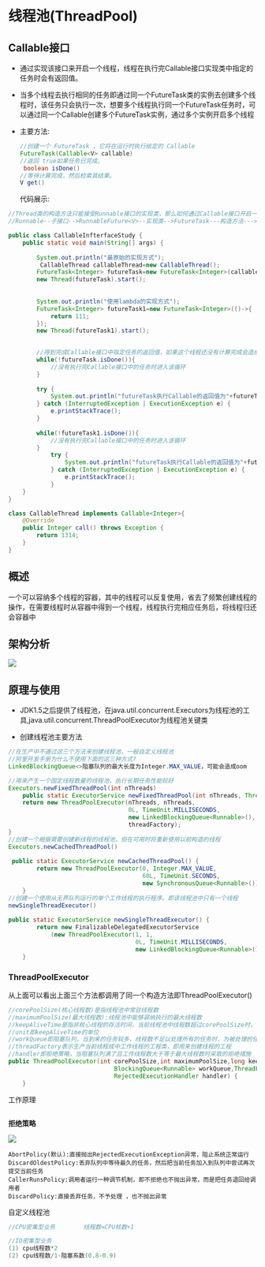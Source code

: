 # 线程池(ThreadPool)

## Callable<V>接口

- 通过实现该接口来开启一个线程，线程在执行完Callable<V>接口实现类中指定的任务时会有返回值。

- 当多个线程去执行相同的任务即通过同一个FutureTask类的实例去创建多个线程时，该任务只会执行一次，想要多个线程执行同一个FutureTask任务时，可以通过同一个Callable<V>创建多个FutureTask实例，通过多个实例开启多个线程

- 主要方法:

  ```java
  //创建一个 FutureTask ，它将在运行时执行给定的 Callable 
  FutureTask(Callable<V> callable) 
  //返回 true如果任务已完成。  
   boolean isDone() 
  //等待计算完成，然后检索其结果。 
  V get()
  ```

  代码展示:

```java
//Thread类的构造方法只能接受Runnable接口的实现类，那么如何通过Callable接口开启一个线程哪
//Runnable--子接口-->RunnableFuture<V>--实现类-->FutureTask---构造方法--->FutureTask(Callable<V> callable) 

public class CallableInfterfaceStudy {
	public static void main(String[] args) {
		
		System.out.println("最原始的实现方式");
         CallableThread callableThread=new CallableThread();
		FutureTask<Integer> futureTask=new FutureTask<Integer>(callableThread);
		new Thread(futureTask).start();
        
        
		System.out.println("使用lambda的实现方式");
		FutureTask<Integer> futureTask1=new FutureTask<Integer>(()->{
			return 111;
		});
		new Thread(futureTask1).start();

		
		//得到完成Callable接口中指定任务的返回值，如果这个线程还没有计算完成会造成main线程的阻塞，建议放在最后
		while(!futureTask.isDone()){
			//没有执行完Callable接口中的任务时进入该循环
		}
		
		try {
			System.out.println("futureTask执行Callable的返回值为"+futureTask.get());
		} catch (InterruptedException | ExecutionException e) {
			e.printStackTrace();
		}
	
		while(!futureTask1.isDone()){
			//没有执行完Callable接口中的任务时进入该循环
		}
			try {
				System.out.println("futureTask执行Callable的返回值为"+futureTask1.get());
			} catch (InterruptedException | ExecutionException e) {
				e.printStackTrace();
			}
	}
}

class CallableThread implements Callable<Integer>{
	@Override
	public Integer call() throws Exception {
		return 1314;
	}
}

```



## 概述

一个可以容纳多个线程的容器，其中的线程可以反复使用，省去了频繁创建线程的操作，在需要线程时从容器中得到一个线程，线程执行完相应任务后，将线程归还会容器中

## 架构分析

![](E:\Java相关文档\javaee基础知识\线程\线程池体系结构.png)

## 原理与使用

- JDK1.5之后提供了线程池，在java.util.concurrent.Executors为线程池的工具,java.util.concurrent.ThreadPoolExecutor为线程池关键类

- 创建线程池主要方法

```java
//在生产中不通过这三个方法来创建线程池，一般自定义线程池
//阿里开发手册为什么不使用下面的这三种方式?
LinkedBlockingQueue<>阻塞队列的最大长度为Integer.MAX_VALUE，可能会造成oom

//用来产生一个固定线程数量的线程池，执行长期任务性能较好
Executors.newFixedThreadPool(int nThreads)
    public static ExecutorService newFixedThreadPool(int nThreads, ThreadFactory threadFactory) {
    return new ThreadPoolExecutor(nThreads, nThreads,
                                  0L, TimeUnit.MILLISECONDS,
                                  new LinkedBlockingQueue<Runnable>(),
                                  threadFactory);
}
//创建一个根据需要创建新线程的线程池，但在可用时将重新使用以前构造的线程   
Executors.newCachedThreadPool() 
    
 public static ExecutorService newCachedThreadPool() {
        return new ThreadPoolExecutor(0, Integer.MAX_VALUE,
                                      60L, TimeUnit.SECONDS,
                                      new SynchronousQueue<Runnable>());
    }
//创建一个使用从无界队列运行的单个工作线程的执行程序。即该线程池中只有一个线程
newSingleThreadExecutor() 
    
public static ExecutorService newSingleThreadExecutor() {
        return new FinalizableDelegatedExecutorService
            (new ThreadPoolExecutor(1, 1,
                                    0L, TimeUnit.MILLISECONDS,
                                    new LinkedBlockingQueue<Runnable>()));
    }
```

### ThreadPoolExecutor

从上面可以看出上面三个方法都调用了同一个构造方法即ThreadPoolExecutor()

```java
//corePoolSize(核心线程数)是指线程池中常驻线程数
//maximumPoolSize(最大线程数):线程池中能够容纳执行的最大线程数
//keepAliveTime是指非核心线程的存活时间，当前线程池中线程数超过corePoolSize时，当非核心线程的空闲时间达到keepAliveTime时会被销毁，直到线程池中线程个数等于corePoolSize
//unit即keepAliveTime的单位
//workQueue即阻塞队列，当到来的任务较多，线程数不足以处理所有的任务时，为被处理的任务堵塞在该队列中
//threadFactory表示生产当前线程成中工作线程的工程类，即用来创建线程的工程
//handler即拒绝策略，当阻塞队列满了且工作线程数大于等于最大线程数时采取的拒绝措施
public ThreadPoolExecutor(int corePoolSize,int maximumPoolSize,long keepAliveTime,TimeUnit unit,
                              BlockingQueue<Runnable> workQueue,ThreadFactory threadFactory,
                              RejectedExecutionHandler handler) {
    }
```

工作原理

```java

```

**拒绝策略**

![](E:\Java相关文档\javaee基础知识\线程\线程池拒绝策略体系结构.png)

```
AbortPolicy(默认):直接抛出RejectedExecutionException异常，阻止系统正常运行
DiscardOldestPolicy:丢弃队列中等待最久的任务，然后把当前任务加入到队列中尝试再次提交当前任务
CallerRunsPolicy:调用者运行一种调节机制，即不拒绝也不抛出异常，而是把任务退回给调用者
DiscardPolicy:直接丢弃任务，不予处理 ，也不抛出异常
```

自定义线程池

```java
//CPU密集型业务        线程数=CPU核数+1

//IO密集型业务
(1) cpu线程数*2
(2) cpu线程数/1-阻塞系数(0.8-0.9)
```



